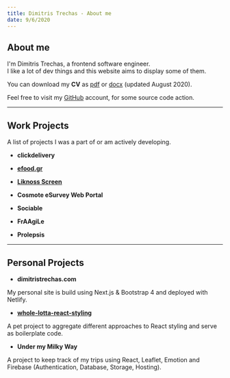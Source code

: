 ```yaml
---
title: Dimitris Trechas - About me
date: 9/6/2020
---
```


## About me

I'm Dimitris Trechas, a frontend software engineer. <br/>I like a lot of dev things and this website aims to display some of them.

You can download my **CV** as [pdf](https://drive.google.com/file/d/18B2E5nFCfe1-cJE-UE4KOSjZ-EDSr969/view?usp=sharing) or [docx](https://docs.google.com/document/d/1-DEoD543b2qTUM2gCkSGUau7fhoMX_u3OB27Jqti9iI/edit?usp=sharing) (updated August 2020).

Feel free to visit my [GitHub](https://github.com/dimitristrechas) account, for some source code action.

---

## Work Projects

A list of projects I was a part of or am actively developing.

- **clickdelivery**

- [**efood.gr**](https://www.efood.gr/)

- [**Liknoss Screen**](https://www.liknoss.com/en/liknoss-screen/)

- **Cosmote eSurvey Web Portal**

- **Sociable**

- **FrAAgiLe**

- **Prolepsis**

---

## Personal Projects

- **dimitristrechas.com**

My personal site is build using Next.js & Bootstrap 4 and deployed with Netlify.

- [**whole-lotta-react-styling**](https://dimitristrechas.github.io/whole-lotta-react-styling/)

A pet project to aggregate different approaches to React styling and serve as boilerplate code.

- **Under my Milky Way**

A project to keep track of my trips using React, Leaflet, Emotion and Firebase (Authentication, Database, Storage, Hosting).
